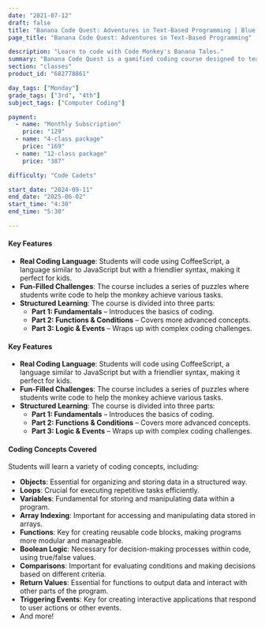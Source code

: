 ```yaml
---
date: "2021-07-12"
draft: false
title: "Banana Code Quest: Adventures in Text-Based Programming | Blue Ridge Boost"
page_title: "Banana Code Quest: Adventures in Text-Based Programming"

description: "Learn to code with Code Monkey's Banana Tales."
summary: "Banana Code Quest is a gamified coding course designed to teach young students real-world coding from the very first challenge. Through engaging puzzles and adventures, students help a monkey catch bananas and outsmart various animals, all while learning fundamental and advanced coding concepts in a fun and interactive way."
section: "classes"
product_id: "682778861"

day_tags: ["Monday"]
grade_tags: ["3rd", "4th"]
subject_tags: ["Computer Coding"]

payment:
  - name: "Monthly Subscription"
    price: "129"
  - name: "4-class package"
    price: "169"
  - name: "12-class package"
    price: "387"

difficulty: "Code Cadets"

start_date: "2024-09-11"
end_date: "2025-06-02"
start_time: "4:30"
end_time: "5:30"

---
```


<h4>Key Features</h4>
<ul>
    <li><strong>Real Coding Language</strong>: Students will code using CoffeeScript, a language similar to JavaScript but with a friendlier syntax, making it perfect for kids.</li>
    <li><strong>Fun-Filled Challenges</strong>: The course includes a series of puzzles where students write code to help the monkey achieve various tasks.</li>
    <li><strong>Structured Learning</strong>: The course is divided into three parts:
        <ul>
            <li><strong>Part 1: Fundamentals</strong> – Introduces the basics of coding.</li>
            <li><strong>Part 2: Functions & Conditions</strong> – Covers more advanced concepts.</li>
            <li><strong>Part 3: Logic & Events</strong> – Wraps up with complex coding challenges.</li>
        </ul>
    </li>
</ul>

<h4>Key Features</h4>
<ul>
  <li><strong>Real Coding Language</strong>: Students will code using CoffeeScript, a language similar to JavaScript but with a friendlier syntax, making it perfect for kids.</li>
  <li><strong>Fun-Filled Challenges</strong>: The course includes a series of puzzles where students write code to help the monkey achieve various tasks.</li>
  <li><strong>Structured Learning</strong>: The course is divided into three parts:
      <ul>
          <li><strong>Part 1: Fundamentals</strong> – Introduces the basics of coding.</li>
          <li><strong>Part 2: Functions & Conditions</strong> – Covers more advanced concepts.</li>
          <li><strong>Part 3: Logic & Events</strong> – Wraps up with complex coding challenges.</li>
      </ul>
  </li>
</ul>

<h4>Coding Concepts Covered</h4>
<p>Students will learn a variety of coding concepts, including:</p>
<ul>
    <li><strong>Objects</strong>: Essential for organizing and storing data in a structured way.</li>
    <li><strong>Loops</strong>: Crucial for executing repetitive tasks efficiently.</li>
    <li><strong>Variables</strong>: Fundamental for storing and manipulating data within a program.</li>
    <li><strong>Array Indexing</strong>: Important for accessing and manipulating data stored in arrays.</li>
    <li><strong>Functions</strong>: Key for creating reusable code blocks, making programs more modular and manageable.</li>
    <li><strong>Boolean Logic</strong>: Necessary for decision-making processes within code, using true/false values.</li>
    <li><strong>Comparisons</strong>: Important for evaluating conditions and making decisions based on different criteria.</li>
    <li><strong>Return Values</strong>: Essential for functions to output data and interact with other parts of the program.</li>
    <li><strong>Triggering Events</strong>: Key for creating interactive applications that respond to user actions or other events.</li>
    <li>And more!</li>
</ul>

